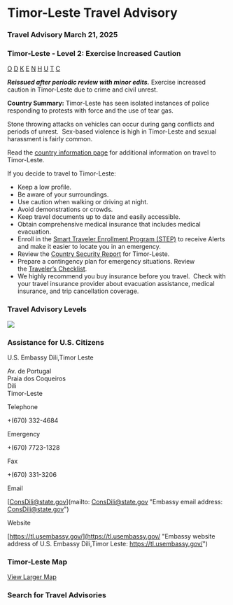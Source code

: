 # Timor-Leste Travel Advisory

### Travel Advisory March 21, 2025

### Timor-Leste - Level 2: Exercise Increased Caution

[O](javascript:void(0); "Tool Tip: Other")
[D](javascript:void(0); "Tool Tip: Wrongful Detention")
[K](javascript:void(0); "Tool Tip: Kidnap and Hostage")
[E](javascript:void(0); "Tool Tip: Event")
[N](javascript:void(0); "Tool Tip: Disaster")
[H](javascript:void(0); "Tool Tip: Health")
[U](javascript:void(0); "Tool Tip: Civil Unrest")
[T](javascript:void(0); "Tool Tip: Terrorism")
[C](javascript:void(0); "Tool Tip: Crimes")

***Reissued after periodic review with minor edits.*** Exercise increased caution in Timor-Leste due to crime and civil unrest.

**Country Summary:** Timor-Leste has seen isolated instances of police responding to protests with force and the use of tear gas.

Stone throwing attacks on vehicles can occur during gang conflicts and periods of unrest.  Sex-based violence is high in Timor-Leste and sexual harassment is fairly common.

Read the [country information page](https://travel.state.gov/content/travel/en/international-travel/International-Travel-Country-Information-Pages/Timor-Leste.html) for additional information on travel to Timor-Leste.

If you decide to travel to Timor-Leste:

* Keep a low profile.
* Be aware of your surroundings.
* Use caution when walking or driving at night.
* Avoid demonstrations or crowds.
* Keep travel documents up to date and easily accessible.
* Obtain comprehensive medical insurance that includes medical evacuation.
* Enroll in the [Smart Traveler Enrollment Program (STEP)](https://step.state.gov/step/) to receive Alerts and make it easier to locate you in an emergency.
* Review the [Country Security Report](https://www.osac.gov/Content/Browse/Report?subContentTypes=Country%20Security%20Report) for Timor-Leste.
* Prepare a contingency plan for emergency situations. Review the [Traveler’s Checklist](https://travel.state.gov/content/passports/en/go/checklist.html).
* We highly recommend you buy insurance before you travel.  Check with your travel insurance provider about evacuation assistance, medical insurance, and trip cancellation coverage.

### Travel Advisory Levels

[![](/content/dam/NEWTravelAssets/images/travel-levelv1.svg)](/content/travel/en/international-travel/before-you-go/about-our-new-products.html "Travel Advisory Levels")

### Assistance for U.S. Citizens

U.S. Embassy Dili,Timor Leste

Av. de Portugal  
Praia dos Coqueiros  
Dili  
Timor-Leste

Telephone

+(670) 332-4684

Emergency

+(670) 7723-1328

Fax

+(670) 331-3206

Email

[ConsDili@state.gov](mailto: ConsDili@state.gov "Embassy email address: ConsDili@state.gov")

Website

[https://tl.usembassy.gov/](https://tl.usembassy.gov/ "Embassy website address of U.S. Embassy Dili,Timor Leste: https://tl.usembassy.gov/")

### Timor-Leste Map

[View Larger Map](https://travelmaps.state.gov/TSGMap/?extent=122.582619535,-10.562271882,128.536496711,-7.116291977 "Map of Timor-Leste")



### Search for Travel Advisories